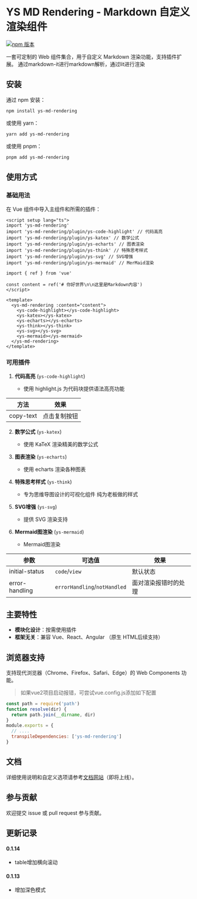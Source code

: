 # YS MD Rendering - Markdown 自定义渲染组件

[![npm 版本](https://badge.fury.io/js/ys-md-rendering.svg)](https://badge.fury.io/js/ys-md-rendering)

一套可定制的 Web 组件集合，用于自定义 Markdown 渲染功能，支持插件扩展。
通过markdown-it进行markdown解析，通过lit进行渲染

## 安装

通过 npm 安装：

```bash
npm install ys-md-rendering
```

或使用 yarn：

```bash
yarn add ys-md-rendering
```

或使用 pnpm：

```bash
pnpm add ys-md-rendering
```

## 使用方式

### 基础用法

在 Vue 组件中导入主组件和所需的插件：

```vue
<script setup lang="ts">
import 'ys-md-rendering'
import 'ys-md-rendering/plugin/ys-code-highlight' // 代码高亮
import 'ys-md-rendering/plugin/ys-katex' // 数学公式
import 'ys-md-rendering/plugin/ys-echarts' // 图表渲染
import 'ys-md-rendering/plugin/ys-think' // 特殊思考样式
import 'ys-md-rendering/plugin/ys-svg' // SVG增强
import 'ys-md-rendering/plugin/ys-mermaid' // MerMaid渲染

import { ref } from 'vue'

const content = ref('# 你好世界\n\n这里是Markdown内容')
</script>

<template>
  <ys-md-rendering :content="content">
    <ys-code-highlight></ys-code-highlight>
    <ys-katex></ys-katex>
    <ys-echarts></ys-echarts>
    <ys-think></ys-think>
    <ys-svg></ys-svg>
    <ys-mermaid></ys-mermaid>
  </ys-md-rendering>
</template>
```

### 可用插件

1. **代码高亮** (`ys-code-highlight`)

   - 使用 highlight.js 为代码块提供语法高亮功能

| 方法      | 效果         |
| --------- | ------------ |
| copy-text | 点击复制按钮 |

2. **数学公式** (`ys-katex`)

   - 使用 KaTeX 渲染精美的数学公式

3. **图表渲染** (`ys-echarts`)

   - 使用 echarts 渲染各种图表

4. **特殊思考样式** (`ys-think`)

   - 专为思维导图设计的可视化组件 纯为老板做的样式

5. **SVG增强** (`ys-svg`)

   - 提供 SVG 渲染支持

6. **Mermaid图渲染** (`ys-mermaid`)

   - Mermaid图渲染

| 参数           | 可选值                       | 效果                 |
| -------------- | ---------------------------- | -------------------- |
| initial-status | `code`/`view`                | 默认状态             |
| error-handling | `errorHandling`/`notHandled` | 面对渲染报错时的处理 |

## 主要特性

- **模块化设计**：按需使用插件
- **框架无关**：兼容 Vue、React、Angular （原生 HTML后续支持）

## 浏览器支持

支持现代浏览器（Chrome、Firefox、Safari、Edge）的 Web Components 功能。

> 如果vue2项目启动报错，可尝试vue.config.js添加如下配置

```js
const path = require('path')
function resolve(dir) {
  return path.join(__dirname, dir)
}
module.exports = {
  // ....
  transpileDependencies: ['ys-md-rendering']
}
```

## 文档

详细使用说明和自定义选项请参考[文档网站](#)（即将上线）。

## 参与贡献

欢迎提交 issue 或 pull request 参与贡献。

## 更新记录

#### 0.1.14

- table增加横向滚动

#### 0.1.13

- 增加深色模式

